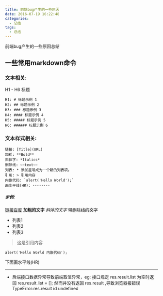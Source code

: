 ```yaml
---
title: 前端bug产生的一些原因
date: 2016-07-19 16:22:48
categories: 
  - 总结
tags: 
  - 总结
---
```


前端bug产生的一些原因总结
<!--more-->

## 一些常用markdown命令 

### 文本相关:

H1 - H6 标题

```
H1: # 标题示例 1
H2: ## 标题示例 2
H3: ### 标题示例 3
H4: #### 标题示例 4
H5: ##### 标题示例 5
H6: ###### 标题示例 6
```

### 文本样式相关:
```
链接: [Title](URL)
加粗: **Bold**
斜体字: *Italics*
删除线: ~~text~~
列表: * 添加星号成为一个新的列表项。
引用: > 引用内容
内嵌代码: `alert('Hello World');`
画水平线(HR): --------
```
##### 示例:
[链接百度](http://www.baidu.com) **加粗的文字** *斜体的文字* ~~带删除线的文字~~

* 列表1
* 列表2
* 列表3

> 这是引用内容

`alert('Hello World 内嵌代码');`

下面画水平线(HR)

--------

- 后端接口数据异常导致前端取值异常，eg: 接口规定 res.result.list 为空时返回 res.result.list = []; 然而并没有返回 res.result ,导致浏览器报错误TypeError:res.result id undefined